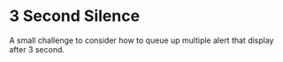 # 3 Second Silence

A small challenge to consider how to queue up multiple alert that display after 3 second.
